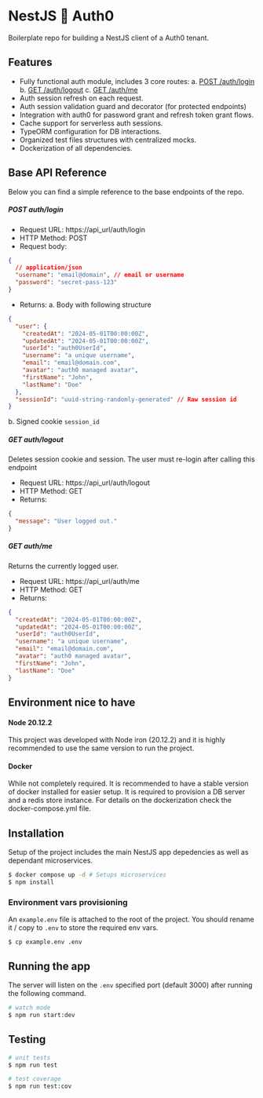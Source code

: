 # NestJS :handshake: Auth0

Boilerplate repo for building a NestJS client of a Auth0 tenant.

## Features

- Fully functional auth module, includes 3 core routes:
  a. [POST /auth/login](#post-authlogin)
  b. [GET /auth/logout](#get-authlogout)
  c. [GET /auth/me](#get-authme)
- Auth session refresh on each request.
- Auth session validation guard and decorator (for protected endpoints)
- Integration with auth0 for password grant and refresh token grant flows.
- Cache support for serverless auth sessions.
- TypeORM configuration for DB interactions.
- Organized test files structures with centralized mocks.
- Dockerization of all dependencies.

## Base API Reference

Below you can find a simple reference to the base endpoints of the repo.

##### POST auth/login

- Request URL: https://api_url/auth/login
- HTTP Method: POST
- Request body:

```json
{
  // application/json
  "username": "email@domain", // email or username
  "password": "secret-pass-123"
}
```

- Returns:
  a. Body with following structure

```json
{
  "user": {
    "createdAt": "2024-05-01T00:00:00Z",
    "updatedAt": "2024-05-01T00:00:00Z",
    "userId": "auth0UserId",
    "username": "a unique username",
    "email": "email@domain.com",
    "avatar": "auth0 managed avatar",
    "firstName": "John",
    "lastName": "Doe"
  },
  "sessionId": "uuid-string-randomly-generated" // Raw session id
}
```

b. Signed cookie `session_id`

##### GET auth/logout

Deletes session cookie and session. The user must re-login after calling this endpoint

- Request URL: https://api_url/auth/logout
- HTTP Method: GET
- Returns:

```json
{
  "message": "User logged out."
}
```

##### GET auth/me

Returns the currently logged user.

- Request URL: https://api_url/auth/me
- HTTP Method: GET
- Returns:

```json
{
  "createdAt": "2024-05-01T00:00:00Z",
  "updatedAt": "2024-05-01T00:00:00Z",
  "userId": "auth0UserId",
  "username": "a unique username",
  "email": "email@domain.com",
  "avatar": "auth0 managed avatar",
  "firstName": "John",
  "lastName": "Doe"
}
```

## Environment nice to have

#### Node 20.12.2

This project was developed with Node iron (20.12.2) and it is highly recommended to use the same version to run the project.

#### Docker

While not completely required. It is recommended to have a stable version of docker installed for easier setup. It is required to provision a DB server and a redis store instance. For details on the dockerization check the docker-compose.yml file.

## Installation

Setup of the project includes the main NestJS app depedencies as well as dependant microservices.

```bash
$ docker compose up -d # Setups microservices
$ npm install
```

### Environment vars provisioning

An `example.env` file is attached to the root of the project. You should rename it / copy to `.env` to store the required env vars.

```
$ cp example.env .env
```

## Running the app

The server will listen on the `.env` specified port (default 3000) after running the following command.

```bash
# watch mode
$ npm run start:dev
```

## Testing

```bash
# unit tests
$ npm run test

# test coverage
$ npm run test:cov
```
